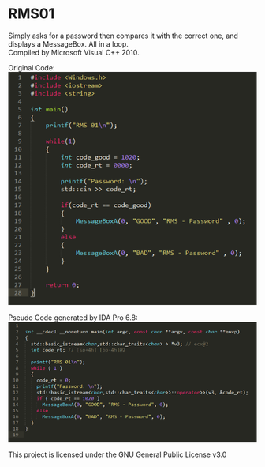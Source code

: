 # RMS01

Simply asks for a password then compares it with the correct one, and displays a MessageBox. All in a loop.  
Compiled by Microsoft Visual C++ 2010.

Original Code:  
![ScreenShot](https://raw.githubusercontent.com/Neosama/ReverseMySoft/master/RMS01/Original.PNG)

Pseudo Code generated by IDA Pro 6.8:  
![ScreenShot](https://raw.githubusercontent.com/Neosama/ReverseMySoft/master/RMS01/PseudoCode.PNG)


This project is licensed under the GNU General Public License v3.0
